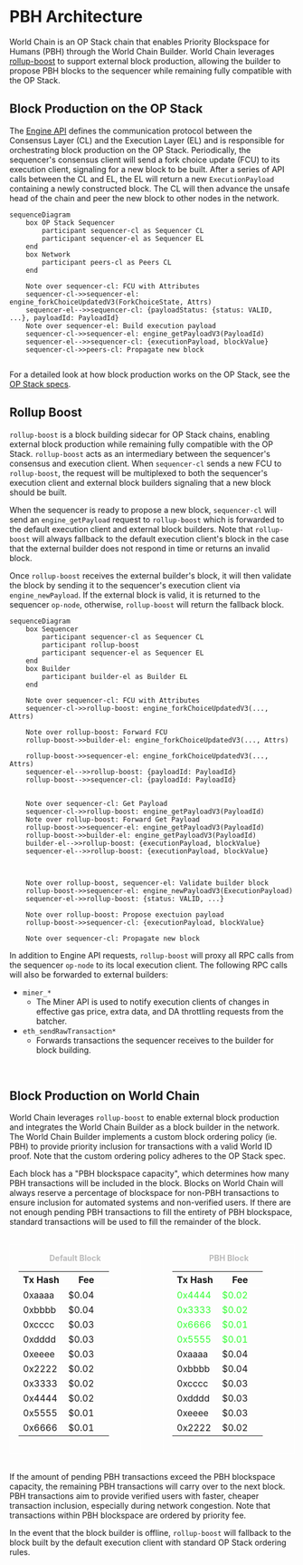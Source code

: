 # PBH Architecture
World Chain is an OP Stack chain that enables Priority Blockspace for Humans (PBH) through the World Chain Builder. World Chain leverages [rollup-boost](https://github.com/flashbots/rollup-boost) to support external block production, allowing the builder to propose PBH blocks to the sequencer while remaining fully compatible with the OP Stack.

 
 ## Block Production on the OP Stack
 The [Engine API](https://specs.optimism.io/protocol/exec-engine.html#engine-api) defines the communication protocol between the Consensus Layer (CL) and the Execution Layer (EL) and is responsible for orchestrating block production on the OP Stack. Periodically, the sequencer's consensus client will send a fork choice update (FCU) to its execution client, signaling for a new block to be built. After a series of API calls between the CL and EL, the EL will return a new `ExecutionPayload` containing a newly constructed block. The CL will then advance the unsafe head of the chain and peer the new block to other nodes in the network.
 

```mermaid
sequenceDiagram
    box OP Stack Sequencer
        participant sequencer-cl as Sequencer CL
        participant sequencer-el as Sequencer EL
    end
    box Network
        participant peers-cl as Peers CL
    end

    Note over sequencer-cl: FCU with Attributes
    sequencer-cl->>sequencer-el: engine_forkChoiceUpdatedV3(ForkChoiceState, Attrs)
    sequencer-el-->>sequencer-cl: {payloadStatus: {status: VALID, ...}, payloadId: PayloadId}
    Note over sequencer-el: Build execution payload
    sequencer-cl->>sequencer-el: engine_getPayloadV3(PayloadId)
    sequencer-el-->>sequencer-cl: {executionPayload, blockValue}
    sequencer-cl->>peers-cl: Propagate new block


```


 For a detailed look at how block production works on the OP Stack, see the [OP Stack specs](https://specs.optimism.io/protocol/exec-engine.html#engine-api).




 ## Rollup Boost
`rollup-boost` is a block building sidecar for OP Stack chains, enabling external block production while remaining fully compatible with the OP Stack. `rollup-boost` acts as an intermediary between the sequencer's consensus and execution client. When `sequencer-cl` sends a new FCU to `rollup-boost`, the request will be multiplexed to both the sequencer's execution client and external block builders signaling that a new block should be built. 

When the sequencer is ready to propose a new block, `sequencer-cl` will send an `engine_getPayload` request to `rollup-boost` which is forwarded to the default execution client and external block builders. Note that `rollup-boost` will always fallback to the default execution client's block in the case that the external builder does not respond in time or returns an invalid block. 

Once `rollup-boost` receives the external builder's block, it will then validate the block by sending it to the sequencer's execution client via `engine_newPayload`. If the external block is valid, it is returned to the sequencer `op-node`, otherwise, `rollup-boost` will return the fallback block.

```mermaid
sequenceDiagram
    box Sequencer
        participant sequencer-cl as Sequencer CL
        participant rollup-boost
        participant sequencer-el as Sequencer EL
    end
    box Builder
        participant builder-el as Builder EL
    end

    Note over sequencer-cl: FCU with Attributes
    sequencer-cl->>rollup-boost: engine_forkChoiceUpdatedV3(..., Attrs)

    Note over rollup-boost: Forward FCU
    rollup-boost->>builder-el: engine_forkChoiceUpdatedV3(..., Attrs)

    rollup-boost->>sequencer-el: engine_forkChoiceUpdatedV3(..., Attrs)
    sequencer-el-->>rollup-boost: {payloadId: PayloadId}
    rollup-boost-->>sequencer-cl: {payloadId: PayloadId}


    Note over sequencer-cl: Get Payload
    sequencer-cl->>rollup-boost: engine_getPayloadV3(PayloadId)
    Note over rollup-boost: Forward Get Payload
    rollup-boost->>sequencer-el: engine_getPayloadV3(PayloadId)
    rollup-boost->>builder-el: engine_getPayloadV3(PayloadId)
    builder-el-->>rollup-boost: {executionPayload, blockValue}
    sequencer-el-->>rollup-boost: {executionPayload, blockValue}



    Note over rollup-boost, sequencer-el: Validate builder block
    rollup-boost->>sequencer-el: engine_newPayloadV3(ExecutionPayload)
    sequencer-el->>rollup-boost: {status: VALID, ...}

    Note over rollup-boost: Propose exectuion payload
    rollup-boost->>sequencer-cl: {executionPayload, blockValue}
    
    Note over sequencer-cl: Propagate new block
```


In addition to Engine API requests, `rollup-boost` will proxy all RPC calls from the sequencer `op-node` to its local execution client. The following RPC calls will also be forwarded to external builders:
- `miner_*`
    - The Miner API is used to notify execution clients of changes in effective gas price, extra data, and DA throttling requests from the batcher.
- `eth_sendRawTransaction*`
    - Forwards transactions the sequencer receives to the builder for block building.
 
 </br>
 
 ## Block Production on World Chain

World Chain leverages `rollup-boost` to enable external block production and integrates the World Chain Builder as a block builder in the network. The World Chain Builder implements a custom block ordering policy (ie. PBH) to provide priority inclusion for transactions with a valid World ID proof. Note that the custom ordering policy adheres to the OP Stack spec. 

Each block has a "PBH blockspace capacity", which determines how many PBH transactions will be included in the block. Blocks on World Chain will always reserve a percentage of blockspace for non-PBH transactions to ensure inclusion for automated systems and non-verified users. If there are not enough pending PBH transactions to fill the entirety of PBH blockspace, standard transactions will be used to fill the remainder of the block. 

<br>
<div style="display: flex; justify-content: center; gap: 40px;">
  <div style="border: 1px solid white; padding: 15px; width: 250px; text-align: center; color: white;">
    <div style="color: #bbbbbb; font-weight: bold; padding-bottom: 5px;">Default Block</div>
    <table style="width: 100%; margin-top: 10px;">
      <tr>
        <th style="width: 50%; border-bottom: 1px solid white;">Tx Hash</th>
        <th style="width: 50%; border-bottom: 1px solid white;">Fee</th>
      </tr>
      <tr><td>0xaaaa</td><td>$0.04</td></tr>
      <tr><td>0xbbbb</td><td>$0.04</td></tr>
      <tr><td>0xcccc</td><td>$0.03</td></tr>
      <tr><td>0xdddd</td><td>$0.03</td></tr>
      <tr><td>0xeeee</td><td>$0.03</td></tr>
      <tr><td>0x2222</td><td>$0.02</td></tr>
      <tr><td>0x3333</td><td>$0.02</td></tr>
      <tr><td>0x4444</td><td>$0.02</td></tr>
      <tr><td>0x5555</td><td>$0.01</td></tr>
      <tr><td>0x6666</td><td>$0.01</td></tr>
    </table>
  </div>
  <div style="border: 1px solid white; padding: 15px; width: 250px; text-align: center; color: white;">
    <div style="color: #bbbbbb; font-weight: bold; padding-bottom: 5px;">PBH Block</div>
    <table style="width: 100%; margin-top: 10px;">
      <tr>
        <th style="width: 50%; border-bottom: 1px solid white;">Tx Hash</th>
        <th style="width: 50%; border-bottom: 1px solid white;">Fee</th>
      </tr>
      <tr style="color: #33ff33;"><td>0x4444</td><td>$0.02</td></tr>
      <tr style="color: #33ff33;"><td>0x3333</td><td>$0.02</td></tr>
      <tr style="color: #33ff33;"><td>0x6666</td><td>$0.01</td></tr>
      <tr style="color: #33ff33;"><td>0x5555</td><td>$0.01</td></tr>
      <tr><td>0xaaaa</td><td>$0.04</td></tr>
      <tr><td>0xbbbb</td><td>$0.04</td></tr>
      <tr><td>0xcccc</td><td>$0.03</td></tr>
      <tr><td>0xdddd</td><td>$0.03</td></tr>
      <tr><td>0xeeee</td><td>$0.03</td></tr>
      <tr><td>0x2222</td><td>$0.02</td></tr>
    </table>
  </div>
</div>
<br>

If the amount of pending PBH transactions exceed the PBH blockspace capacity, the remaining PBH transactions will carry over to the next block. PBH transactions aim to provide verified users with faster, cheaper transaction inclusion, especially during network congestion. Note that transactions within PBH blockspace are ordered by priority fee.


In the event that the block builder is offline, `rollup-boost` will fallback to the block built by the default execution client with standard OP Stack ordering rules.

